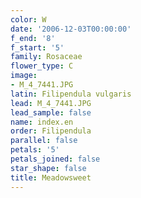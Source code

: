```yaml
---
color: W
date: '2006-12-03T00:00:00'
f_end: '8'
f_start: '5'
family: Rosaceae
flower_type: C
image:
- M_4_7441.JPG
latin: Filipendula vulgaris
lead: M_4_7441.JPG
lead_sample: false
name: index.en
order: Filipendula
parallel: false
petals: '5'
petals_joined: false
star_shape: false
title: Meadowsweet
---
```

